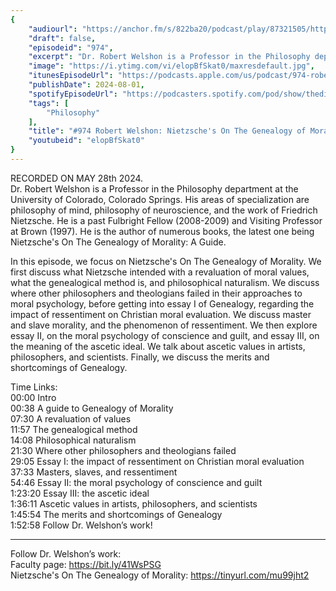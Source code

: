 ```yaml
---
{
	"audiourl": "https://anchor.fm/s/822ba20/podcast/play/87321505/https%3A%2F%2Fd3ctxlq1ktw2nl.cloudfront.net%2Fstaging%2F2024-4-28%2F2bc4864e-6c7e-df3d-634e-47d39c5f3857.m4a",
	"draft": false,
	"episodeid": "974",
	"excerpt": "Dr. Robert Welshon is a Professor in the Philosophy department at the University of Colorado, Colorado Springs. His areas of specialization are philosophy of mind, philosophy of neuroscience, and the work of Friedrich Nietzsche. He is a past Fulbright Fellow (2008-2009) and Visiting Professor at Brown (1997). He is the author of numerous books, the latest one being Nietzsche's On The Genealogy of Morality: A Guide.",
	"image": "https://i.ytimg.com/vi/elopBfSkat0/maxresdefault.jpg",
	"itunesEpisodeUrl": "https://podcasts.apple.com/us/podcast/974-robert-welshon-nietzsches-on-the-genealogy-of-morality/id1451347236?i=1000664060101&uo=4",
	"publishDate": 2024-08-01,
	"spotifyEpisodeUrl": "https://podcasters.spotify.com/pod/show/thedissenter/episodes/974-Robert-Welshon-Nietzsches-On-The-Genealogy-of-Morality-e2k7bf1",
	"tags": [
		"Philosophy"
	],
	"title": "#974 Robert Welshon: Nietzsche's On The Genealogy of Morality",
	"youtubeid": "elopBfSkat0"
}
---
```

RECORDED ON MAY 28th 2024.  
Dr. Robert Welshon is a Professor in the Philosophy department at the University of Colorado, Colorado Springs. His areas of specialization are philosophy of mind, philosophy of neuroscience, and the work of Friedrich Nietzsche. He is a past Fulbright Fellow (2008-2009) and Visiting Professor at Brown (1997). He is the author of numerous books, the latest one being Nietzsche's On The Genealogy of Morality: A Guide.

In this episode, we focus on Nietzsche's On The Genealogy of Morality. We first discuss what Nietzsche intended with a revaluation of moral values, what the genealogical method is, and philosophical naturalism. We discuss where other philosophers and theologians failed in their approaches to moral psychology, before getting into essay I of Genealogy, regarding the impact of ressentiment on Christian moral evaluation. We discuss master and slave morality, and the phenomenon of ressentiment. We then explore essay II, on the moral psychology of conscience and guilt, and essay III, on the meaning of the ascetic ideal. We talk about ascetic values in artists, philosophers, and scientists. Finally, we discuss the merits and shortcomings of Genealogy.

Time Links:  
<time>00:00</time> Intro  
<time>00:38</time> A guide to Genealogy of Morality  
<time>07:30</time> A revaluation of values  
<time>11:57</time> The genealogical method  
<time>14:08</time> Philosophical naturalism  
<time>21:30</time> Where other philosophers and theologians failed  
<time>29:05</time> Essay I: the impact of ressentiment on Christian moral evaluation  
<time>37:33</time> Masters, slaves, and ressentiment  
<time>54:46</time> Essay II: the moral psychology of conscience and guilt  
<time>1:23:20</time> Essay III: the ascetic ideal  
<time>1:36:11</time> Ascetic values in artists, philosophers, and scientists  
<time>1:45:54</time> The merits and shortcomings of Genealogy  
<time>1:52:58</time> Follow Dr. Welshon’s work!

---

Follow Dr. Welshon’s work:  
Faculty page: https://bit.ly/41WsPSG  
Nietzsche's On The Genealogy of Morality: https://tinyurl.com/mu99jht2
